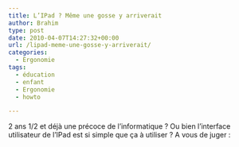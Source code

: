 ```yaml
---
title: L’IPad ? Même une gosse y arriverait
author: Brahim
type: post
date: 2010-04-07T14:27:32+00:00
url: /lipad-meme-une-gosse-y-arriverait/
categories:
  - Ergonomie
tags:
  - éducation
  - enfant
  - Ergonomie
  - howto

---
```

<p style="text-align: left;">
  2 ans 1/2 et déjà une précoce de l&#8217;informatique ? Ou bien l&#8217;interface utilisateur de l&#8217;IPad est si simple que ça à utiliser ? A vous de juger :
</p>

<p style="text-align: center;">
</p>